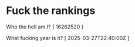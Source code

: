 # Fuck the rankings

Who the hell am I?
{ 16262520 }

What fucking year is it?
[ 2025-03-27T22:40:00Z ]
